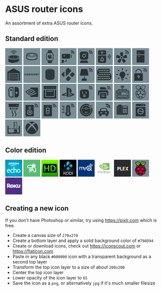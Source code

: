# ASUS router icons

An assortment of extra ASUS router icons.


## Standard edition

<img src="standard/amazon_echo_dot-2.png" width="54">
<img src="standard/amazon_echo_dot-3.png" width="54">
<img src="standard/apple_watch.png" width="54">
<img src="standard/cctv-1.png" width="54">
<img src="standard/cctv-2.png" width="54">
<img src="standard/doorbell.png" width="54">
<img src="standard/fan.png" width="54">
<img src="standard/fridge.png" width="54">
<img src="standard/garage.png" width="54">
<img src="standard/harmony.png" width="54">
<img src="standard/homepod.png" width="54">
<img src="standard/kodi.png" width="54">
<img src="standard/lamp.png" width="54">
<img src="standard/led_strip.png" width="54">
<img src="standard/light_bulb.png" width="54">
<img src="standard/lock.png" width="54">
<img src="standard/nintendo_switch.png" width="54">
<img src="standard/nvidia.png" width="54">
<img src="standard/oven.png" width="54">
<img src="standard/playstation.png" width="54">
<img src="standard/plug.png" width="54">
<img src="standard/printer-2.png" width="54">
<img src="standard/printer.png" width="54">
<img src="standard/raspberry_pi.png" width="54">
<img src="standard/smoke_detector.png" width="54">
<img src="standard/speaker.png" width="54">
<img src="standard/switch.png" width="54">
<img src="standard/thermostat.png" width="54">
<img src="standard/vacuum_robot.png" width="54">
<img src="standard/vehicle.png" width="54">
<img src="standard/voip.png" width="54">
<img src="standard/washing_machine.png" width="54">
<img src="standard/water_sensor.png" width="54">
<img src="standard/xbox.png" width="54">


## Color edition

<img src="color/amazon_echo-color.png" width="54">
<img src="color/ecobee-color.png" width="54">
<img src="color/hdhomerun-color.jpg" width="54">
<img src="color/kodi-color.png" width="54">
<img src="color/myq-color.jpg" width="54">
<img src="color/nvidia-color.png" width="54">
<img src="color/plex-color.png" width="54">
<img src="color/raspberry_pi-color.png" width="54">
<img src="color/roku-color.png" width="54">


## Creating a new icon

If you don't have Photoshop or similar, try using https://pixlr.com which is free.

- Create a canvas size of `270x270`
- Create a bottom layer and apply a solid background color of `#798D94`
- Create or download icons, check out https://iconscout.com or https://flaticon.com
- Paste in any black `#000000` icon with a transparent background as a second top layer
- Transform the top icon layer to a size of about `200x200`
- Center the top icon layer
- Lower opacity of the icon layer to `65`
- Save the icon as a `png`, or alternatively `jpg` if it's much smaller filesize
